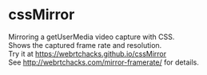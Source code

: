 cssMirror
=========

Mirroring a getUserMedia video capture with CSS.   
Shows the captured frame rate and resolution.  
Try it at https://webrtchacks.github.io/cssMirror  
See http://webrtchacks.com/mirror-framerate/ for details.
